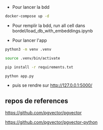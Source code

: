 - Pour lancer la bdd

```bash
docker-compose up -d
```

- Pour remplir la bdd, run all cell dans bordel/load_db_with_embeddings.ipynb

- Pour lancer l'app
```bash
python3 -m venv .venv
```
```bash
source .venv/bin/activate
```
```bash
pip install -r requirements.txt
```
```bash
python app.py
```
- puis se rendre sur http://127.0.0.1:5000/


## repos de references

https://github.com/pgvector/pgvector


https://github.com/pgvector/pgvector-python
